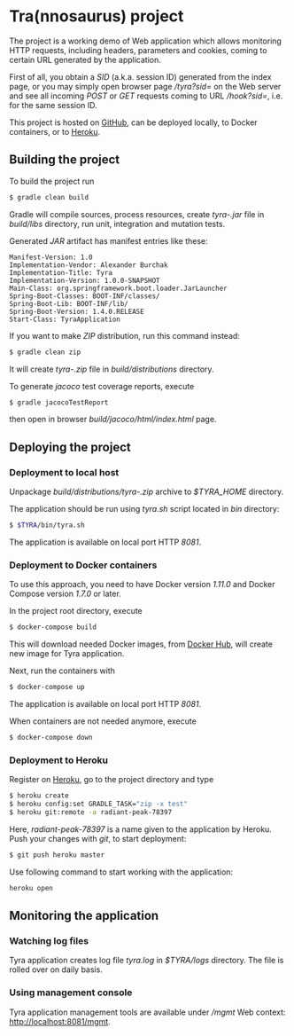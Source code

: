 # Tra(nnosaurus) project

The project is a working demo of Web application which allows monitoring HTTP requests, including headers, parameters and cookies, coming to certain URL generated
by the application.

First of all, you obtain a *SID* (a.k.a. session ID) generated from the index page, or you may simply open browser page */tyra?sid=<ANY SID YOU WISH>* on the Web
server and see all incoming *POST* or *GET* requests coming to URL */hook?sid=<YOUR SID>*, i.e. for the same session ID.

This project is hosted on [GitHub](https://github.com/), can be deployed locally, to Docker containers, or to [Heroku](https://www.heroku.com/).

## Building the project

To build the project run

```sh
$ gradle clean build
```

Gradle will compile sources, process resources, create *tyra-<VERSION>.jar* file in *build/libs* directory, run unit, integration and mutation tests.

Generated *JAR* artifact has manifest entries like these:

    Manifest-Version: 1.0
    Implementation-Vendor: Alexander Burchak
    Implementation-Title: Tyra
    Implementation-Version: 1.0.0-SNAPSHOT
    Main-Class: org.springframework.boot.loader.JarLauncher
    Spring-Boot-Classes: BOOT-INF/classes/
    Spring-Boot-Lib: BOOT-INF/lib/
    Spring-Boot-Version: 1.4.0.RELEASE
    Start-Class: TyraApplication

If you want to make *ZIP* distribution, run this command instead:

```sh
$ gradle clean zip
```

It will create *tyra-<VERSION>.zip* file in *build/distributions* directory.

To generate *jacoco* test coverage reports, execute

```sh
$ gradle jacocoTestReport
```

then open in browser *build/jacoco/html/index.html* page.

## Deploying the project

### Deployment to local host

Unpackage *build/distributions/tyra-<VERSION>.zip* archive to *$TYRA_HOME* directory.

The application should be run using *tyra.sh* script located in *bin* directory:

```sh
$ $TYRA/bin/tyra.sh
```

The application is available on local port HTTP *8081*.

### Deployment to Docker containers

To use this approach, you need to have Docker version *1.11.0* and Docker Compose version *1.7.0* or later.

In the project root directory, execute

```sh
$ docker-compose build
```

This will download needed Docker images, from [Docker Hub](https://hub.docker.com/), will create new image for Tyra application.

Next, run the containers with

```sh
$ docker-compose up
```

The application is available on local port HTTP *8081*.

When containers are not needed anymore, execute

```sh
$ docker-compose down
```

### Deployment to Heroku

Register on [Heroku](https://www.heroku.com/), go to the project directory and type

```sh
$ heroku create
$ heroku config:set GRADLE_TASK="zip -x test"
$ heroku git:remote -a radiant-peak-78397
```

Here, *radiant-peak-78397* is a name given to the application by Heroku. Push your changes with *git*, to start deployment:

```sh
$ git push heroku master
```

Use following command to start working with the application:

```sh
heroku open
```

## Monitoring the application

### Watching log files

Tyra application creates log file *tyra.log* in *$TYRA/logs* directory. The file is rolled over on daily basis.

### Using management console

Tyra application management tools are available under */mgmt* Web context: [http://localhost:8081/mgmt]().
